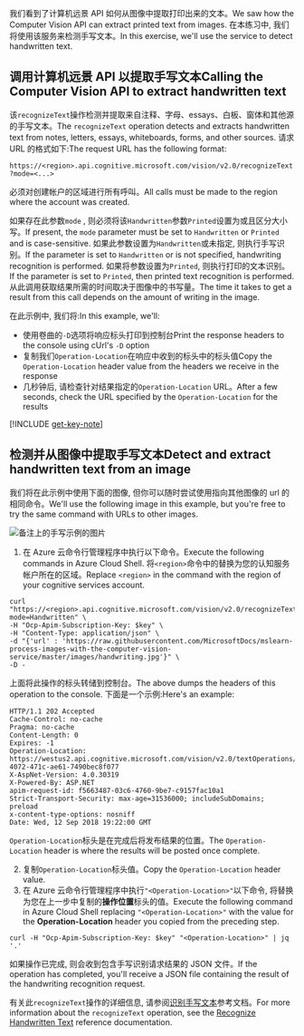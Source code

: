 <span data-ttu-id="cf65c-101">我们看到了计算机远景 API 如何从图像中提取打印出来的文本。</span><span class="sxs-lookup"><span data-stu-id="cf65c-101">We saw how the Computer Vision API can extract printed text from images.</span></span> <span data-ttu-id="cf65c-102">在本练习中, 我们将使用该服务来检测手写文本。</span><span class="sxs-lookup"><span data-stu-id="cf65c-102">In this exercise, we'll use the service to detect handwritten text.</span></span>

## <a name="calling-the-computer-vision-api-to-extract-handwritten-text"></a><span data-ttu-id="cf65c-103">调用计算机远景 API 以提取手写文本</span><span class="sxs-lookup"><span data-stu-id="cf65c-103">Calling the Computer Vision API to extract handwritten text</span></span>

<span data-ttu-id="cf65c-104">该`recognizeText`操作检测并提取来自注释、字母、essays、白板、窗体和其他源的手写文本。</span><span class="sxs-lookup"><span data-stu-id="cf65c-104">The `recognizeText` operation detects and extracts handwritten text from notes, letters, essays, whiteboards, forms, and other sources.</span></span> <span data-ttu-id="cf65c-105">请求 URL 的格式如下:</span><span class="sxs-lookup"><span data-stu-id="cf65c-105">The request URL has the following format:</span></span>

`https://<region>.api.cognitive.microsoft.com/vision/v2.0/recognizeText?mode=<...>`

<span data-ttu-id="cf65c-106">必须对创建帐户的区域进行所有呼叫。</span><span class="sxs-lookup"><span data-stu-id="cf65c-106">All calls must be made to the region where the account was created.</span></span>

<span data-ttu-id="cf65c-107">如果存在此参数`mode` , 则必须将该`Handwritten`参数`Printed`设置为或且区分大小写。</span><span class="sxs-lookup"><span data-stu-id="cf65c-107">If present, the `mode` parameter must be set to `Handwritten` or `Printed` and is case-sensitive.</span></span> <span data-ttu-id="cf65c-108">如果此参数设置为`Handwritten`或未指定, 则执行手写识别。</span><span class="sxs-lookup"><span data-stu-id="cf65c-108">If the parameter is set to `Handwritten` or is not specified, handwriting recognition is performed.</span></span> <span data-ttu-id="cf65c-109">如果将参数设置为`Printed`, 则执行打印的文本识别。</span><span class="sxs-lookup"><span data-stu-id="cf65c-109">If the parameter is set to `Printed`, then printed text recognition is performed.</span></span> <span data-ttu-id="cf65c-110">从此调用获取结果所需的时间取决于图像中的书写量。</span><span class="sxs-lookup"><span data-stu-id="cf65c-110">The time it takes to get a result from this call depends on the amount of writing in the image.</span></span>

<span data-ttu-id="cf65c-111">在此示例中, 我们将:</span><span class="sxs-lookup"><span data-stu-id="cf65c-111">In this example, we'll:</span></span>

- <span data-ttu-id="cf65c-112">使用卷曲的`-D`选项将响应标头打印到控制台</span><span class="sxs-lookup"><span data-stu-id="cf65c-112">Print the response headers to the console using cUrl's `-D` option</span></span>
- <span data-ttu-id="cf65c-113">复制我们`Operation-Location`在响应中收到的标头中的标头值</span><span class="sxs-lookup"><span data-stu-id="cf65c-113">Copy the `Operation-Location` header value from the headers we receive in the response</span></span>
- <span data-ttu-id="cf65c-114">几秒钟后, 请检查针对结果指定的`Operation-Location` URL。</span><span class="sxs-lookup"><span data-stu-id="cf65c-114">After a few seconds, check the URL specified by the `Operation-Location` for the results</span></span>

[!INCLUDE [get-key-note](./get-key.md)]

## <a name="detect-and-extract-handwritten-text-from-an-image"></a><span data-ttu-id="cf65c-115">检测并从图像中提取手写文本</span><span class="sxs-lookup"><span data-stu-id="cf65c-115">Detect and extract handwritten text from an image</span></span>

<span data-ttu-id="cf65c-116">我们将在此示例中使用下面的图像, 但你可以随时尝试使用指向其他图像的 url 的相同命令。</span><span class="sxs-lookup"><span data-stu-id="cf65c-116">We'll use the following image in this example, but you're free to try the same command with URLs to other images.</span></span>

![备注上的手写示例的图片](../media/6-handwriting.jpg)

1. <span data-ttu-id="cf65c-118">在 Azure 云命令行管理程序中执行以下命令。</span><span class="sxs-lookup"><span data-stu-id="cf65c-118">Execute the following commands in Azure Cloud Shell.</span></span> <span data-ttu-id="cf65c-119">将`<region>`命令中的替换为您的认知服务帐户所在的区域。</span><span class="sxs-lookup"><span data-stu-id="cf65c-119">Replace `<region>` in the command with the region of your cognitive services account.</span></span>

```azurecli
curl "https://<region>.api.cognitive.microsoft.com/vision/v2.0/recognizeText?mode=Handwritten" \
-H "Ocp-Apim-Subscription-Key: $key" \
-H "Content-Type: application/json" \
-d "{'url' : 'https://raw.githubusercontent.com/MicrosoftDocs/mslearn-process-images-with-the-computer-vision-service/master/images/handwriting.jpg'}" \
-D - 
```

<span data-ttu-id="cf65c-120">上面将此操作的标头转储到控制台。</span><span class="sxs-lookup"><span data-stu-id="cf65c-120">The above dumps the headers of this operation to the console.</span></span> <span data-ttu-id="cf65c-121">下面是一个示例:</span><span class="sxs-lookup"><span data-stu-id="cf65c-121">Here's an example:</span></span>

```azurecli
HTTP/1.1 202 Accepted
Cache-Control: no-cache
Pragma: no-cache
Content-Length: 0
Expires: -1
Operation-Location: https://westus2.api.cognitive.microsoft.com/vision/v2.0/textOperations/d0e9b397-4072-471c-ae61-7490bec8f077
X-AspNet-Version: 4.0.30319
X-Powered-By: ASP.NET
apim-request-id: f5663487-03c6-4760-9be7-c9157fac10a1
Strict-Transport-Security: max-age=31536000; includeSubDomains; preload
x-content-type-options: nosniff
Date: Wed, 12 Sep 2018 19:22:00 GMT
```

<span data-ttu-id="cf65c-122">`Operation-Location`标头是在完成后将发布结果的位置。</span><span class="sxs-lookup"><span data-stu-id="cf65c-122">The `Operation-Location` header is where the results will be posted once complete.</span></span>

2. <span data-ttu-id="cf65c-123">复制`Operation-Location`标头值。</span><span class="sxs-lookup"><span data-stu-id="cf65c-123">Copy the `Operation-Location` header value.</span></span>
1. <span data-ttu-id="cf65c-124">在 Azure 云命令行管理程序中执行`"<Operation-Location>"`以下命令, 将替换为您在上一步中复制的**操作位置**标头的值。</span><span class="sxs-lookup"><span data-stu-id="cf65c-124">Execute the following command in Azure Cloud Shell replacing `"<Operation-Location>"` with the value for the **Operation-Location** header you copied from the preceding step.</span></span>

```azurecli
curl -H "Ocp-Apim-Subscription-Key: $key" "<Operation-Location>" | jq '.'
```

<span data-ttu-id="cf65c-125">如果操作已完成, 则会收到包含手写识别请求结果的 JSON 文件。</span><span class="sxs-lookup"><span data-stu-id="cf65c-125">If the operation has completed, you'll receive a JSON file containing the result of the handwriting recognition request.</span></span>

<span data-ttu-id="cf65c-126">有关此`recognizeText`操作的详细信息, 请参阅[识别手写文本](https://westus.dev.cognitive.microsoft.com/docs/services/5adf991815e1060e6355ad44/operations/587f2c6a154055056008f200)参考文档。</span><span class="sxs-lookup"><span data-stu-id="cf65c-126">For more information about the `recognizeText` operation, see the [Recognize Handwritten Text](https://westus.dev.cognitive.microsoft.com/docs/services/5adf991815e1060e6355ad44/operations/587f2c6a154055056008f200) reference documentation.</span></span>